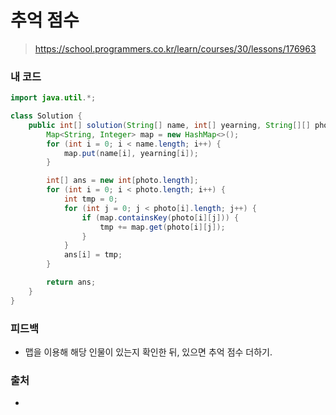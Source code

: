 # 추억 점수

> https://school.programmers.co.kr/learn/courses/30/lessons/176963

### 내 코드

```java
import java.util.*;

class Solution {
    public int[] solution(String[] name, int[] yearning, String[][] photo) {
        Map<String, Integer> map = new HashMap<>();
        for (int i = 0; i < name.length; i++) {
            map.put(name[i], yearning[i]);
        }

        int[] ans = new int[photo.length];
        for (int i = 0; i < photo.length; i++) {
            int tmp = 0;
            for (int j = 0; j < photo[i].length; j++) {
                if (map.containsKey(photo[i][j])) {
                    tmp += map.get(photo[i][j]);
                }
            }
            ans[i] = tmp;
        }

        return ans;
    }
}
```

### 피드백

- 맵을 이용해 해당 인물이 있는지 확인한 뒤, 있으면 추억 점수 더하기.

### 출처

- 